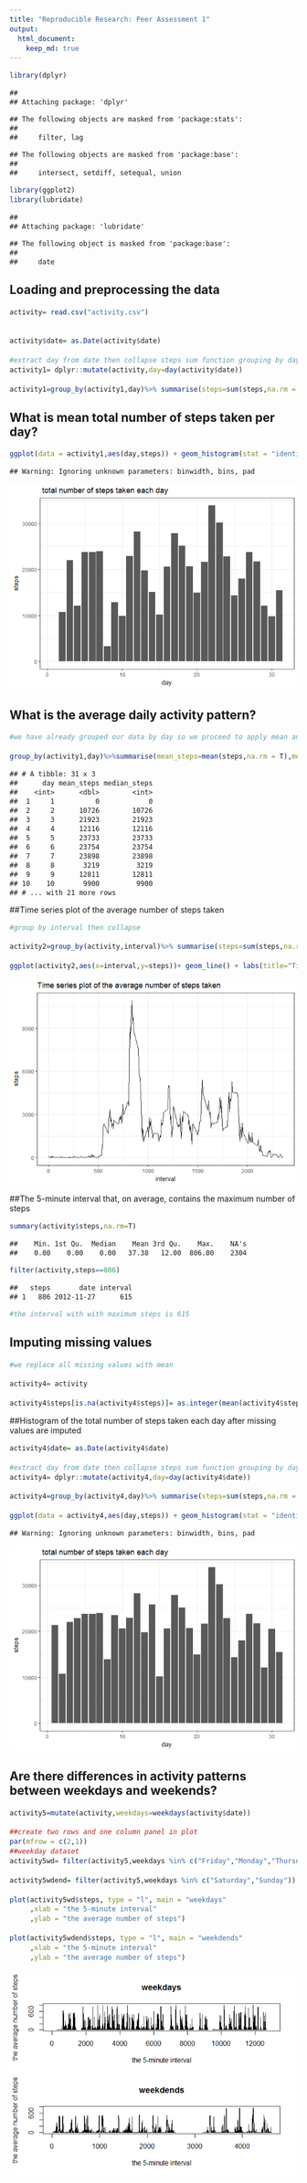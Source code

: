 ```yaml
---
title: "Reproducible Research: Peer Assessment 1"
output: 
  html_document:
    keep_md: true
---
```



```r
library(dplyr)
```

```
## 
## Attaching package: 'dplyr'
```

```
## The following objects are masked from 'package:stats':
## 
##     filter, lag
```

```
## The following objects are masked from 'package:base':
## 
##     intersect, setdiff, setequal, union
```

```r
library(ggplot2)
library(lubridate)
```

```
## 
## Attaching package: 'lubridate'
```

```
## The following object is masked from 'package:base':
## 
##     date
```

## Loading and preprocessing the data


```r
activity= read.csv("activity.csv")


activity$date= as.Date(activity$date)

#extract day from date then collapse steps sum function grouping by day
activity1= dplyr::mutate(activity,day=day(activity$date))

activity1=group_by(activity1,day)%>% summarise(steps=sum(steps,na.rm = T))
```


## What is mean total number of steps taken per day?


```r
ggplot(data = activity1,aes(day,steps)) + geom_histogram(stat = "identity") + labs(title= " total number of steps taken each day",ylab="Steps",xlab="Day") + theme_bw()
```

```
## Warning: Ignoring unknown parameters: binwidth, bins, pad
```

![](Eric_Owino_Assignment_1_reproducible_research_files/figure-html/unnamed-chunk-2-1.png)<!-- -->

## What is the average daily activity pattern?

```r
#we have already grouped our data by day so we proceed to apply mean and median fun on summarise

group_by(activity1,day)%>%summarise(mean_steps=mean(steps,na.rm = T),median_steps = median(steps,na.rm = T))
```

```
## # A tibble: 31 x 3
##      day mean_steps median_steps
##    <int>      <dbl>        <int>
##  1     1          0            0
##  2     2      10726        10726
##  3     3      21923        21923
##  4     4      12116        12116
##  5     5      23733        23733
##  6     6      23754        23754
##  7     7      23898        23898
##  8     8       3219         3219
##  9     9      12811        12811
## 10    10       9900         9900
## # ... with 21 more rows
```
##Time series plot of the average number of steps taken

```r
#group by interval then collapse 

activity2=group_by(activity,interval)%>% summarise(steps=sum(steps,na.rm = T))

ggplot(activity2,aes(x=interval,y=steps))+ geom_line() + labs(title="Time series plot of the average number of steps taken",xlab="5 - minutes interval per day",ylab= "Steps") + theme_bw()
```

![](Eric_Owino_Assignment_1_reproducible_research_files/figure-html/unnamed-chunk-4-1.png)<!-- -->

##The 5-minute interval that, on average, contains the maximum number of steps

```r
summary(activity$steps,na.rm=T)
```

```
##    Min. 1st Qu.  Median    Mean 3rd Qu.    Max.    NA's 
##    0.00    0.00    0.00   37.38   12.00  806.00    2304
```

```r
filter(activity,steps==806)
```

```
##   steps       date interval
## 1   806 2012-11-27      615
```

```r
#the interval with with maximum steps is 615
```


## Imputing missing values


```r
#we replace all missing values with mean

activity4= activity

activity4$steps[is.na(activity4$steps)]= as.integer(mean(activity4$steps,na.rm=T))
```

##Histogram of the total number of steps taken each day after missing values are imputed

```r
activity4$date= as.Date(activity4$date)

#extract day from date then collapse steps sum function grouping by day
activity4= dplyr::mutate(activity4,day=day(activity4$date))

activity4=group_by(activity4,day)%>% summarise(steps=sum(steps,na.rm = T))

ggplot(data = activity4,aes(day,steps)) + geom_histogram(stat = "identity") + labs(title= " total number of steps taken each day",ylab="Steps",xlab="Day") + theme_bw()
```

```
## Warning: Ignoring unknown parameters: binwidth, bins, pad
```

![](Eric_Owino_Assignment_1_reproducible_research_files/figure-html/unnamed-chunk-7-1.png)<!-- -->

## Are there differences in activity patterns between weekdays and weekends?

```r
activity5=mutate(activity,weekdays=weekdays(activity$date))

##create two rows and one column panel in plot
par(mfrow = c(2,1))
##weekday dataset
activity5wd= filter(activity5,weekdays %in% c("Friday","Monday","Thursday","Tuesday","Wednesday"))

activity5wdend= filter(activity5,weekdays %in% c("Saturday","Sunday"))

plot(activity5wd$steps, type = "l", main = "weekdays"
     ,xlab = "the 5-minute interval"
     ,ylab = "the average number of steps")

plot(activity5wdend$steps, type = "l", main = "weekdends"
     ,xlab = "the 5-minute interval"
     ,ylab = "the average number of steps")
```

![](Eric_Owino_Assignment_1_reproducible_research_files/figure-html/unnamed-chunk-8-1.png)<!-- -->

